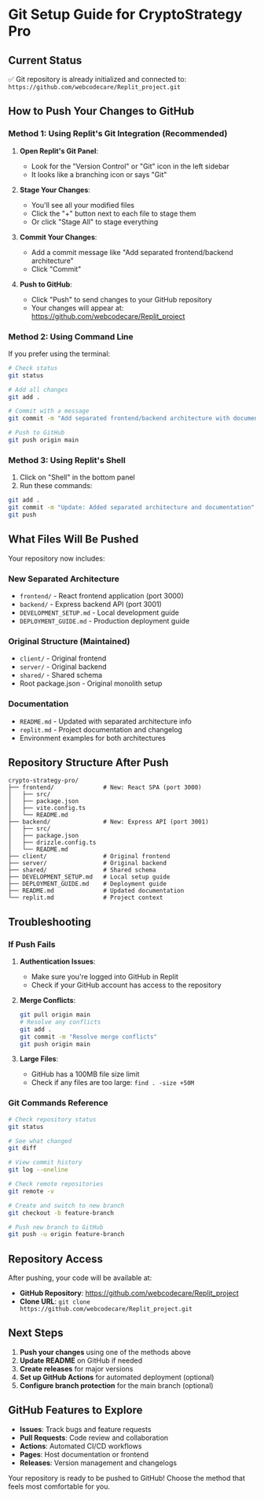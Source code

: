 # Git Setup Guide for CryptoStrategy Pro

## Current Status
✅ Git repository is already initialized and connected to: `https://github.com/webcodecare/Replit_project.git`

## How to Push Your Changes to GitHub

### Method 1: Using Replit's Git Integration (Recommended)

1. **Open Replit's Git Panel**:
   - Look for the "Version Control" or "Git" icon in the left sidebar
   - It looks like a branching icon or says "Git"

2. **Stage Your Changes**:
   - You'll see all your modified files
   - Click the "+" button next to each file to stage them
   - Or click "Stage All" to stage everything

3. **Commit Your Changes**:
   - Add a commit message like "Add separated frontend/backend architecture"
   - Click "Commit"

4. **Push to GitHub**:
   - Click "Push" to send changes to your GitHub repository
   - Your changes will appear at: https://github.com/webcodecare/Replit_project

### Method 2: Using Command Line

If you prefer using the terminal:

```bash
# Check status
git status

# Add all changes
git add .

# Commit with a message
git commit -m "Add separated frontend/backend architecture with documentation"

# Push to GitHub
git push origin main
```

### Method 3: Using Replit's Shell

1. Click on "Shell" in the bottom panel
2. Run these commands:

```bash
git add .
git commit -m "Update: Added separated architecture and documentation"
git push
```

## What Files Will Be Pushed

Your repository now includes:

### New Separated Architecture
- `frontend/` - React frontend application (port 3000)
- `backend/` - Express backend API (port 3001)
- `DEVELOPMENT_SETUP.md` - Local development guide
- `DEPLOYMENT_GUIDE.md` - Production deployment guide

### Original Structure (Maintained)
- `client/` - Original frontend
- `server/` - Original backend
- `shared/` - Shared schema
- Root package.json - Original monolith setup

### Documentation
- `README.md` - Updated with separated architecture info
- `replit.md` - Project documentation and changelog
- Environment examples for both architectures

## Repository Structure After Push

```
crypto-strategy-pro/
├── frontend/              # New: React SPA (port 3000)
│   ├── src/
│   ├── package.json
│   ├── vite.config.ts
│   └── README.md
├── backend/               # New: Express API (port 3001)
│   ├── src/
│   ├── package.json
│   ├── drizzle.config.ts
│   └── README.md
├── client/                # Original frontend
├── server/                # Original backend
├── shared/                # Shared schema
├── DEVELOPMENT_SETUP.md   # Local setup guide
├── DEPLOYMENT_GUIDE.md    # Deployment guide
├── README.md              # Updated documentation
└── replit.md              # Project context
```

## Troubleshooting

### If Push Fails

1. **Authentication Issues**:
   - Make sure you're logged into GitHub in Replit
   - Check if your GitHub account has access to the repository

2. **Merge Conflicts**:
   ```bash
   git pull origin main
   # Resolve any conflicts
   git add .
   git commit -m "Resolve merge conflicts"
   git push origin main
   ```

3. **Large Files**:
   - GitHub has a 100MB file size limit
   - Check if any files are too large: `find . -size +50M`

### Git Commands Reference

```bash
# Check repository status
git status

# See what changed
git diff

# View commit history
git log --oneline

# Check remote repositories
git remote -v

# Create and switch to new branch
git checkout -b feature-branch

# Push new branch to GitHub
git push -u origin feature-branch
```

## Repository Access

After pushing, your code will be available at:
- **GitHub Repository**: https://github.com/webcodecare/Replit_project
- **Clone URL**: `git clone https://github.com/webcodecare/Replit_project.git`

## Next Steps

1. **Push your changes** using one of the methods above
2. **Update README** on GitHub if needed
3. **Create releases** for major versions
4. **Set up GitHub Actions** for automated deployment (optional)
5. **Configure branch protection** for the main branch (optional)

## GitHub Features to Explore

- **Issues**: Track bugs and feature requests
- **Pull Requests**: Code review and collaboration
- **Actions**: Automated CI/CD workflows
- **Pages**: Host documentation or frontend
- **Releases**: Version management and changelogs

Your repository is ready to be pushed to GitHub! Choose the method that feels most comfortable for you.